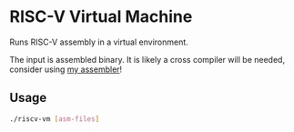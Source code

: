 # RISC-V Virtual Machine

Runs RISC-V assembly in a virtual environment.

The input is assembled binary. It is likely a cross compiler will be needed, consider using [my assembler](https://github.com/JamesDevlin5/Riscv-32-as)!

## Usage

```bash
./riscv-vm [asm-files]
```

